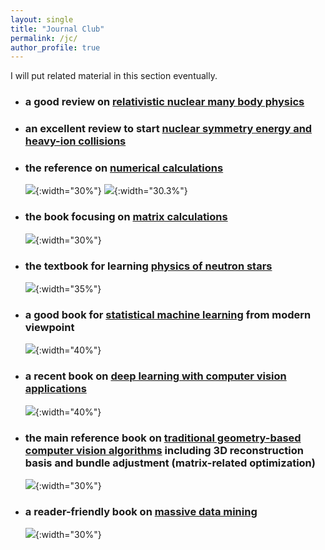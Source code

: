 ```yaml
---
layout: single
title: "Journal Club"
permalink: /jc/
author_profile: true
---
```


I will put related material in this section eventually.

* ### a good review on [relativistic nuclear many body physics](https://inspirehep.net/literature/207866)

* ### an excellent review to start [nuclear symmetry energy and heavy-ion collisions](https://www.sciencedirect.com/science/article/pii/S0370157308001269)

* ### the reference on [numerical calculations](https://numerical.recipes)
   ![](https://bjcai-phys.github.io/images/NRcpp.jpg){:width="30%"}       ![](https://bjcai-phys.github.io/images/NRfortran.jpg){:width="30.3%"}

* ### the book focusing on [matrix calculations](https://[numerical.recipes](https://www.amazon.com/dp/1421407949/ref=mes-dp?_encoding=UTF8&pd_rd_w=GCZKX&content-id=amzn1.sym.a8908360-3609-476b-8c64-1eef634998b7&pf_rd_p=a8908360-3609-476b-8c64-1eef634998b7&pf_rd_r=ZBT9MN6XHYGQ52NYWM7J&pd_rd_wg=3xu8J&pd_rd_r=3182eee5-5976-4b4d-9444-b47cca0b6c35))
   ![](https://bjcai-phys.github.io/images/MCgolub.jpg){:width="30%"} 
   
* ### the textbook for learning [physics of neutron stars](https://www.amazon.com/Black-Holes-White-Dwarfs-Neutron/dp/0471873160)

    ![](https://bjcai-phys.github.io/images/G-ShapiroTeukolsky.png){:width="35%"}

* ### a good book for [statistical machine learning](https://www.amazon.com/Elements-Statistical-Learning-Prediction-Statistics/dp/0387848576/ref=sr_1_1?crid=2SCVI6ZZXMUBY&dib=eyJ2IjoiMSJ9.ySmiEtcDzxTcwr1z1UsYhr3z4VdJIUeZhvEIJuX6ynlW5YiLru_wOe48Ekq9lr_oEoczl4Iyllt3J1v_-xDMh0AhnYnGyaA5paAkLxPVlZlnQPoZix_qQxCX52rLfFB3ve6vNR_4eKt1vALkjXQa6V1NPHV2-btYOq_OzrylJ_3KhmtE364VRG02fi_Pz3Ix-zGS0bA3Dr2zy16XwFZT9WLy7_OaK8McMIBZuvyOuRc.jTufpcjSOQ5UEnSxZ0ign7iUZxQmcd4no66fBgXjr4k&dib_tag=se&keywords=the+elements+of+statistical+learning&qid=1749357469&s=books&sprefix=s%2Cstripbooks%2C2929&sr=1-1) from modern viewpoint

    ![](https://bjcai-phys.github.io/images/G-ESL.png){:width="40%"}

* ### a recent book on [deep learning with computer vision applications](https://www.amazon.com/Understanding-Deep-Learning-Simon-Prince/dp/0262048647/ref=pd_bxgy_thbs_d_sccl_2/130-6229383-0581031?pd_rd_w=vwaHw&content-id=amzn1.sym.dcf559c6-d374-405e-a13e-133e852d81e1&pf_rd_p=dcf559c6-d374-405e-a13e-133e852d81e1&pf_rd_r=XN30YMPZZ4VJ6MB8QEE3&pd_rd_wg=1nnXu&pd_rd_r=a827cad6-34cd-4263-bc5c-a5b05fde7be8&pd_rd_i=0262048647&psc=1)
  
    ![](https://bjcai-phys.github.io/images/PrinceDL.jpg){:width="40%"}

* ### the main reference book on [traditional geometry-based computer vision algorithms](https://www.amazon.com/Multiple-View-Geometry-Computer-Vision/dp/0521540518/ref=pd_bxgy_thbs_d_sccl_1/130-6229383-0581031?pd_rd_w=xA6wE&content-id=amzn1.sym.dcf559c6-d374-405e-a13e-133e852d81e1&pf_rd_p=dcf559c6-d374-405e-a13e-133e852d81e1&pf_rd_r=6033299N6S6TMTGWC8FT&pd_rd_wg=bQYtY&pd_rd_r=00951dbe-b079-4b0c-877a-075ad669c50d&pd_rd_i=0521540518&psc=1) including 3D reconstruction basis and bundle adjustment (matrix-related optimization)
   ![](https://bjcai-phys.github.io/images/MVG.jpg){:width="30%"}

* ### a reader-friendly book on [massive data mining](http://www.mmds.org/)
   ![](https://bjcai-phys.github.io/images/massiveDM.jpg){:width="30%"}
